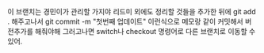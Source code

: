 이 브랜치는 경민이가 관리할 가지야
리드미 외에도 정리할 것들을 추가한 뒤에
git add . 해주고나서
git commit -m "첫번째 업데이트" 이런식으로
메모랑 같이 커밋해서 버전추가를 해줘야해
그러고나면 switch나 checkout 명령어로 다른 브랜치로 이동할 수 있어.